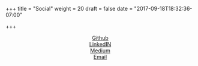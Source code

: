 +++
title = "Social"
weight = 20
draft = false
date = "2017-09-18T18:32:36-07:00"

+++
<center><div>
<a class="grow2" href="https://github.com/andrewdc92">Github<i class="fa fa-github" ></i></a>
<br>
<a class="grow2" href="https://www.linkedin.com/in/andrewcordivari">LinkedIN<i class="fa fa-linkedin"></i></a>
<br>
<a class="grow2" href="https://medium.com/@andrew.cordivari">Medium<i class="fa fa-medium"></i></a>
<br>
<a class="grow2" href="mailto:andrew.cordivari@gmail.com">Email<i class="fa fa-google"></i></a>
<br>
<div>
